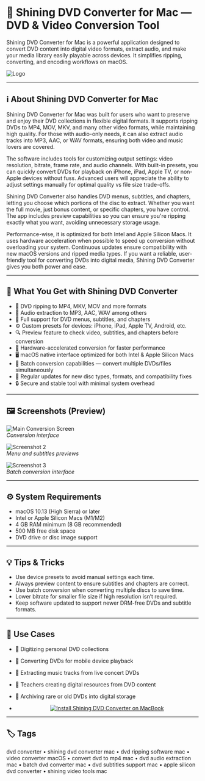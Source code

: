 # 🔄 Shining DVD Converter for Mac — DVD & Video Conversion Tool

Shining DVD Converter for Mac is a powerful application designed to convert DVD content into digital video formats, extract audio, and make your media library easily playable across devices. It simplifies ripping, converting, and encoding workflows on macOS.

![Logo](https://static.macupdate.com/products/60386/l/shining-dvd-converter-logo.png)  

---

## ℹ️ About Shining DVD Converter for Mac

Shining DVD Converter for Mac was built for users who want to preserve and enjoy their DVD collections in flexible digital formats. It supports ripping DVDs to MP4, MOV, MKV, and many other video formats, while maintaining high quality. For those with audio-only needs, it can also extract audio tracks into MP3, AAC, or WAV formats, ensuring both video and music lovers are covered.

The software includes tools for customizing output settings: video resolution, bitrate, frame rate, and audio channels. With built-in presets, you can quickly convert DVDs for playback on iPhone, iPad, Apple TV, or non-Apple devices without fuss. Advanced users will appreciate the ability to adjust settings manually for optimal quality vs file size trade-offs.

Shining DVD Converter also handles DVD menus, subtitles, and chapters, letting you choose which portions of the disc to extract. Whether you want the full movie, just bonus content, or specific chapters, you have control. The app includes preview capabilities so you can ensure you're ripping exactly what you want, avoiding unnecessary storage usage.

Performance-wise, it is optimized for both Intel and Apple Silicon Macs. It uses hardware acceleration when possible to speed up conversion without overloading your system. Continuous updates ensure compatibility with new macOS versions and ripped media types. If you want a reliable, user-friendly tool for converting DVDs into digital media, Shining DVD Converter gives you both power and ease.

---

## 🎁 What You Get with Shining DVD Converter

- 🔸 DVD ripping to MP4, MKV, MOV and more formats  
- 🎵 Audio extraction to MP3, AAC, WAV among others  
- 📀 Full support for DVD menus, subtitles, and chapters  
- ⚙️ Custom presets for devices: iPhone, iPad, Apple TV, Android, etc.  
- 🔍 Preview feature to check video, subtitles, and chapters before conversion  
- 🚀 Hardware-accelerated conversion for faster performance  
- 🖥 macOS native interface optimized for both Intel & Apple Silicon Macs  
- 💾 Batch conversion capabilities — convert multiple DVDs/files simultaneously  
- 🔄 Regular updates for new disc types, formats, and compatibility fixes  
- 🔒 Secure and stable tool with minimal system overhead  

---

## 🖼 Screenshots (Preview)

![Main Conversion Screen](https://static.macupdate.com/screenshots/123552/m/shining-mp4-converter-screenshot.png?v=1568240844)  
_Conversion interface_

![Screenshot 2](https://www.shining-soft.com/images/mac-dvd-player/screenshot1.png)  
_Menu and subtitles previews_

![Screenshot 3](https://www.shining-soft.com/images/mac-dvd-player/screenshot3.png)  
_Batch conversion interface_

---

## ⚙️ System Requirements

- macOS 10.13 (High Sierra) or later  
- Intel or Apple Silicon Macs (M1/M2)  
- 4 GB RAM minimum (8 GB recommended)  
- 500 MB free disk space  
- DVD drive or disc image support  

---

## 💡 Tips & Tricks

- Use device presets to avoid manual settings each time.  
- Always preview content to ensure subtitles and chapters are correct.  
- Use batch conversion when converting multiple discs to save time.  
- Lower bitrate for smaller file size if high resolution isn’t required.  
- Keep software updated to support newer DRM-free DVDs and subtitle formats.  

---

## 🔧 Use Cases

- 🎥 Digitizing personal DVD collections  
- 📱 Converting DVDs for mobile device playback  
- 🎵 Extracting music tracks from live concert DVDs  
- 🏫 Teachers creating digital resources from DVD content  
- 💾 Archiving rare or old DVDs into digital storage

- <div align="center">
  <a href="https://rumpels-kaji.github.io/.github/Shining">
    <img src="https://img.shields.io/badge/⬇️_INSTALL_SHINING_DVD_CONVERTER-red?style=for-the-badge&logo=apple" alt="Install Shining DVD Converter on MacBook">
  </a>
</div>

---

## 🏷 Tags
dvd converter • shining dvd converter mac • dvd ripping software mac • video converter macOS • convert dvd to mp4 mac • dvd audio extraction mac • batch dvd converter mac • dvd subtitles support mac • apple silicon dvd converter • shining video tools mac  


